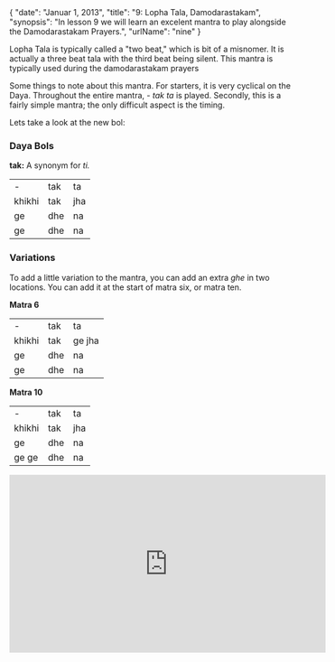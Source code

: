 <data>
{
    "date": "Januar 1, 2013",
    "title": "9: Lopha Tala, Damodarastakam",
    "synopsis": "In lesson 9 we will learn an excelent mantra to play alongside the Damodarastakam Prayers.",
    "urlName": "nine"
}
</data>


Lopha Tala is typically called a "two beat," which is bit of a misnomer. It is actually a three beat tala with the third beat being silent. This mantra is typically used during the damodarastakam prayers

Some things to note about this mantra. For starters, it is very cyclical on the Daya. Throughout the entire mantra, *- tak ta* is played. Secondly, this is a fairly simple mantra; the only difficult aspect is the timing.

Lets take a look at the new bol:

### Daya Bols

**tak:** A synonym for *ti.* 

<table>
    <tr>
        <td>-</td> 
        <td>tak</td> 
        <td>ta</td> 
    </tr>
    <tr>
        <td>khikhi</td> 
        <td>tak</td> 
        <td>jha</td> 
    </tr>
    <tr>
        <td>ge</td> 
        <td>dhe</td> 
        <td>na</td> 
    </tr>
    <tr>
        <td>ge</td> 
        <td>dhe</td> 
        <td>na</td> 
    </tr>
</table>


### Variations

To add a little variation to the mantra, you can add an extra *ghe* in two locations. You can add it at the start of matra six, or matra ten.

**Matra 6**

<table>
    <tr>
        <td>-</td> 
        <td>tak</td> 
        <td>ta</td> 
    </tr>
    <tr>
        <td>khikhi</td> 
        <td>tak</td> 
        <td>ge jha</td> 
    </tr>
    <tr>
        <td>ge</td> 
        <td>dhe</td> 
        <td>na</td> 
    </tr>
    <tr>
        <td>ge</td> 
        <td>dhe</td> 
        <td>na</td> 
    </tr>
</table>

**Matra 10**

<table>
    <tr>
        <td>-</td> 
        <td>tak</td> 
        <td>ta</td> 
    </tr>
    <tr>
        <td>khikhi</td> 
        <td>tak</td> 
        <td>jha</td> 
    </tr>
    <tr>
        <td>ge</td> 
        <td>dhe</td> 
        <td>na</td> 
    </tr>
    <tr>
        <td>ge ge</td> 
        <td>dhe</td> 
        <td>na</td> 
    </tr>
</table>

<iframe width="560" height="315" src="http://www.youtube.com/embed/XxbBz5g5zxc" frameborder="0" allowfullscreen></iframe>
